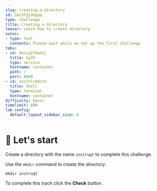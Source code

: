 ```yaml
---
slug: creating-a-directory
id: 1mi3fgjdegqq
type: challenge
title: Creating a directory
teaser: Learn how to create directory
notes:
- type: text
  contents: Please wait while we set up the first challenge
tabs:
- id: 9esiq2tdahxj
  title: hgfh
  type: service
  hostname: container
  path: /
  port: 8080
- id: 2zxfnlr8dctn
  title: Shell
  type: terminal
  hostname: container
difficulty: basic
timelimit: 600
lab_config:
  default_layout_sidebar_size: 0
---
```


🤖 Let's start
==============

Create a directory with the name `instruqt` to complete this challenge.

Use the `mkdir` command to create the directory:

```
mkdir instruqt
```

To complete this track click the **Check** button.
